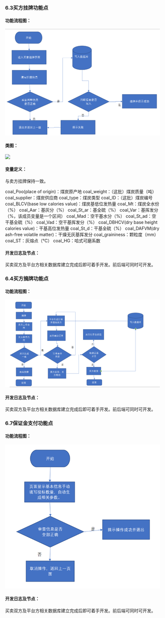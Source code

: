  ### 6.3买方挂牌功能点

#### 功能流程图：

![](./imgs/imgs347/mg.png)

#### 类图：

![](./imgs/6.5imges/coal.PNG)

#### 变量定义：

与卖方挂牌保持一致。

coal_Poo(place of origin)：煤炭原产地 coal_weight：（这批）煤炭质量（吨） coal_supplier：煤炭供应商 coal_type：煤炭类型 coal_ID：（这批）煤炭编号 coal_BLCV(base low calories value)：煤炭基低位发热量 coal_Mt：煤炭全水份（%） coal_Aar：基灰分（%） coal_St_ar：基全硫（%） coal_Var：基挥发分（%，该成员变量是一个区间） coal_Mad：空干基水分（%） coal_St_ad：空干基全硫（%） coal_Vad：空干基挥发分（%） coal_DBHCV(dry base height calories value)：干基高位发热量 coal_St_d：干基全硫（%） coal_DAFVM(dry ash-free volatile matter)：干燥无灰基挥发分 coal_graininess：颗粒度（mm） coal_ST：灰熔点（℃） coal_HG：哈式可磨系数



#### 开发日志及节点：

买卖双方及平台方相关数据库建立完成后即可着手开发。前后端可同时可开发。

### 6.4买方摘牌功能点

#### 功能流程图：

![](./imgs/imgs347/mz.png)



#### 开发日志及节点：

买卖双方及平台方相关数据库建立完成后即可着手开发。前后端可同时可开发。

### 6.7保证金支付功能点

#### 功能流程图：

![](./imgs/imgs347/bzj.png)

#### 开发日志及节点：

买卖双方及平台方相关数据库建立完成后即可着手开发。前后端可同时可开发。

